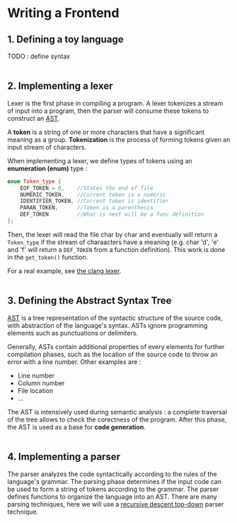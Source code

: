 # Writing a Frontend 

## 1. Defining a toy language

TODO : define syntax 
<br></br>

## 2. Implementing a lexer

Lexer is the first phase in compiling a program. A lexer tokenizes a stream of
input into a program, then the parser will consume these tokens to construct an
[AST](https://en.wikipedia.org/wiki/Abstract_syntax_tree).

A **token** is a string of one or more characters that have a significant
meaning as a group. **Tokenization** is the process of forming tokens given an
input stream of characters.

When implementing a lexer, we define types of tokens using an
**enumeration (enum)** type :

```cpp
enum Token_type {
    EOF_TOKEN = 0,    //States the end of file
    NUMERIC_TOKEN,    //Current token is a numeric
    IDENTIFIER_TOKEN, //Current token is identifier
    PARAN_TOKEN,      //Token is a parenthesis
    DEF_TOKEN         //What is next will be a func definition
};
```

Then, the lexer will read the file char by char and eventually will return a
`Token_type` if the stream of charaacters have a meaning (e.g. char 'd', 'e' and
'f' will return a `DEF_TOKEN` from a function definition). This work is done in
the `get_token()` function.

For a real example, see
[the clang lexer](https://clang.llvm.org/doxygen/Lexer_8cpp_source.html).
<br></br>

## 3. Defining the Abstract Syntax Tree

[AST](https://en.wikipedia.org/wiki/Abstract_syntax_tree) is a tree
representation of the syntactic structure of the source code, with abstraction
of the language's syntax. ASTs ignore programming elements such as punctuations
or delimiters. 

Generally, ASTs contain additional properties of every elements for further
compilation phases, such as the location of the source code to throw an error
with a line number. Other examples are :
- Line number
- Column number
- File location
- ...

The AST is intensively used during semantic analysis : a complete traversal of
the tree allows to check the corectness of the program. After this phase, the
AST is used as a base for **code generation**.
<br></br>

## 4. Implementing a parser

The parser analyzes the code syntactically according to the rules of the
language's grammar. The parsing phase determines if the input code can be used
to form a string of tokens according to the grammar. The parser defines
functions to organize the language into an AST. There are many parsing
techniques, here we will use a
[recursive descent top-down](https://www.geeksforgeeks.org/recursive-descent-parser/)
parser technique.